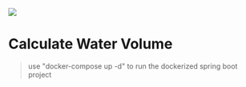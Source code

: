 <a href="http://fvcproductions.com"><img src="https://blog.ertugrulgurkan.com.tr/wp-content/uploads/2019/07/SpringBootGiri%C5%9F.png"></a>

# Calculate Water Volume

> use "docker-compose up -d" to run the dockerized spring boot project 

